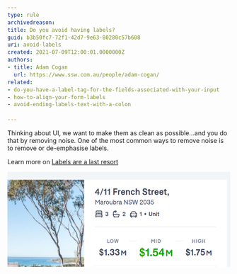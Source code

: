 ```yaml
---
type: rule
archivedreason:
title: Do you avoid having labels?
guid: b3b50fc7-72f1-42d7-9e63-80280c57b608
uri: avoid-labels
created: 2021-07-09T12:00:01.0000000Z
authors:
- title: Adam Cogan
  url: https://www.ssw.com.au/people/adam-cogan/
related:
- do-you-have-a-label-tag-for-the-fields-associated-with-your-input
- how-to-align-your-form-labels
- avoid-ending-labels-text-with-a-colon

---
```


Thinking about UI, we want to make them as clean as possible...and you do that by removing noise. One of the most common ways to remove noise is to remove or de-emphasise labels.

<!--endintro-->

Learn more on [Labels are a last resort](https://www.refactoringui.com/previews/labels-are-a-last-resort)

![Figure: Users know what things are without all the unnecessary labels](avoid-labels.png)
